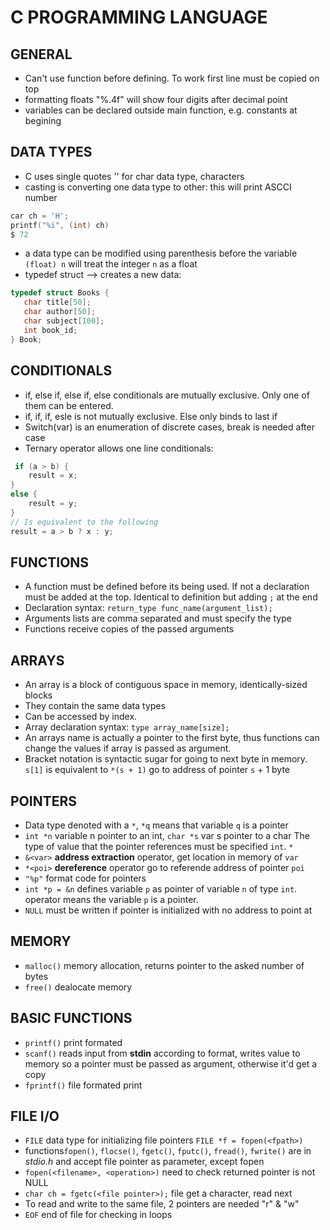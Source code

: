# C PROGRAMMING LANGUAGE

## GENERAL
* Can't use function before defining. To work first line must be copied on top
* formatting floats "%.4f" will show four digits after decimal point
* variables can be declared outside main function, e.g. constants at begining

## DATA TYPES
* C uses single quotes '' for char data type, characters
* casting is converting one data type to other: this will print ASCCI number
```c
car ch = 'H';
printf("%i", (int) ch)
$ 72
```

* a data type can be modified using parenthesis before the variable
`(float) n`  will treat the integer `n` as a float
*  typedef struct --> creates a new data:
```c
typedef struct Books {
   char title[50];
   char author[50];
   char subject[100];
   int book_id;
} Book;
   ```

## CONDITIONALS
* if, else if, else if, else conditionals are mutually exclusive. Only one of
   them can be entered.
* if, if, if, esle is not mutually exclusive. Else only binds to last if
* Switch(var) is an enumeration of discrete cases, break is needed after case
* Ternary operator allows one line conditionals:
```c
 if (a > b) {
    result = x;
}
else {
    result = y;
}
// Is equivalent to the following
result = a > b ? x : y;
```

## FUNCTIONS
* A function must be defined before its being used. If not a declaration must
  be added at the top. Identical to definition but adding `;` at the end
* Declaration syntax: `return_type func_name(argument_list);`
* Arguments lists are comma separated and must specify the type
* Functions receive copies of the passed arguments

## ARRAYS
* An array is a block of contiguous space in memory, identically-sized blocks
* They contain the same data types
* Can be accessed by index.
* Array declaration syntax: `type array_name[size];`
* An arrays name is actually a pointer to the first byte, thus functions can
  change the values if array is passed as argument.
* Bracket notation is syntactic sugar for going to next byte in memory.
  `s[1]` is equivalent to `*(s + 1)` go to address of pointer `s` + 1 byte


## POINTERS
* Data type denoted with a `*`, `*q` means that variable `q` is a pointer
* `int *n` variable n pointer to an int, `char *s` var s pointer to a char
   The type of value that the pointer references must be specified `int`. `*`
* `&<var>` __address extraction__ operator, get location in memory of `var`
* `*<poi>` __dereference__ operator go to referende address of pointer `poi`
* `"%p"` format code for pointers  
* `int *p = &n` defines variable `p` as pointer of variable `n` of type `int`.
   operator means the variable `p` is a pointer.
* `NULL` must be written if pointer is initialized with no address to point at


## MEMORY
* `malloc()` memory allocation, returns pointer to the asked number of bytes
* `free()` dealocate memory


## BASIC FUNCTIONS
* `printf()` print formated
* `scanf()` reads input from **stdin** according to format, writes value to
  memory so a pointer must be passed as argument, otherwise it'd get a copy
* `fprintf()` file formated print


## FILE I/O
* `FILE` data type for initializing file pointers `FILE *f = fopen(<fpath>)`
* functions`fopen()`, `flocse()`, `fgetc()`, `fputc()`, `fread()`, `fwrite()`
  are in *stdio.h* and accept file pointer as parameter, except fopen
* `fopen(<filename>, <operation>)` need to check returned pointer is not NULL
* `char ch = fgetc(<file pointer>);` file get a character, read next
* To read and write to the same file, 2 pointers are needed "r" & "w"
* `EOF` end of file for checking in loops
